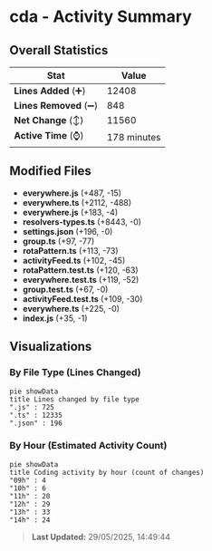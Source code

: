 # cda - Activity Summary 

## Overall Statistics

| Stat                   | Value                                                             |
| ---------------------- | ----------------------------------------------------------------- |
| **Lines Added** (➕)   | 12408                                          |
| **Lines Removed** (➖) | 848                                        |
| **Net Change** (↕)    | 11560                |
| **Active Time** (⌚)   | 178 minutes |


## Modified Files
- **everywhere.js** (+487, -15)
- **everywhere.ts** (+2112, -488)
- **everywhere.js** (+183, -4)
- **resolvers-types.ts** (+8443, -0)
- **settings.json** (+196, -0)
- **group.ts** (+97, -77)
- **rotaPattern.ts** (+113, -73)
- **activityFeed.ts** (+102, -45)
- **rotaPattern.test.ts** (+120, -63)
- **everywhere.test.ts** (+119, -52)
- **group.test.ts** (+67, -0)
- **activityFeed.test.ts** (+109, -30)
- **everywhere.ts** (+225, -0)
- **index.js** (+35, -1)

## Visualizations

### By File Type (Lines Changed)

```mermaid
pie showData
title Lines changed by file type
".js" : 725
".ts" : 12335
".json" : 196
```

### By Hour (Estimated Activity Count)

```mermaid
pie showData
title Coding activity by hour (count of changes)
"09h" : 4
"10h" : 6
"11h" : 20
"12h" : 29
"13h" : 33
"14h" : 24
```


> **Last Updated:** 29/05/2025, 14:49:44